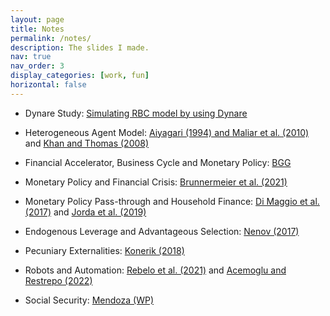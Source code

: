 ```yaml
---
layout: page
title: Notes
permalink: /notes/
description: The slides I made.
nav: true
nav_order: 3
display_categories: [work, fun]
horizontal: false
---
```

- Dynare Study: [Simulating RBC model by using Dynare](https://emory-my.sharepoint.com/:b:/r/personal/jzha954_emory_edu/Documents/Personal%20Website/Dynare_Study.pdf?csf=1&web=1&e=SczLQJ)

- Heterogeneous Agent Model: [Aiyagari (1994) and Maliar et al. (2010)](https://emory-my.sharepoint.com/:b:/r/personal/jzha954_emory_edu/Documents/Personal%20Website/Aiyagari(1994)%26K-S(2010).pdf?csf=1&web=1&e=0PF3Mz) and [Khan and Thomas (2008)](https://emory-my.sharepoint.com/:b:/r/personal/jzha954_emory_edu/Documents/Personal%20Website/Khan%20and%20Thomas(2008).pdf?csf=1&web=1&e=hqQOms)

- Financial Accelerator, Business Cycle and Monetary Policy: [BGG](https://emory-my.sharepoint.com/:b:/r/personal/jzha954_emory_edu/Documents/Personal%20Website/BGG.pdf?csf=1&web=1&e=MKbQ5O)

- Monetary Policy and Financial Crisis: [Brunnermeier et al. (2021)](https://emory-my.sharepoint.com/:b:/r/personal/jzha954_emory_edu/Documents/Personal%20Website/Brunnermeier%20et%20al.%20(2021).pdf?csf=1&web=1&e=lrvIAJ)

- Monetary Policy Pass-through and Household Finance: [Di Maggio et al. (2017)](https://emory-my.sharepoint.com/:b:/r/personal/jzha954_emory_edu/Documents/Personal%20Website/Di%20Maggio%20et%20al.%20(2017).pdf?csf=1&web=1&e=tFlCTJ) and [Jorda et al. (2019)](https://emory-my.sharepoint.com/:b:/r/personal/jzha954_emory_edu/Documents/Personal%20Website/Jorda%20et%20al.%20(2019).pdf?csf=1&web=1&e=HfVQ4q)

- Endogenous Leverage and Advantageous Selection: [Nenov (2017)](https://emory-my.sharepoint.com/:b:/r/personal/jzha954_emory_edu/Documents/Personal%20Website/Nenov%20(2017).pdf?csf=1&web=1&e=nxaqP5)

- Pecuniary Externalities: [Konerik (2018)](https://emory-my.sharepoint.com/:b:/r/personal/jzha954_emory_edu/Documents/Personal%20Website/Konerik%20(2018).pdf?csf=1&web=1&e=1Yva2V)

- Robots and Automation: [Rebelo et al. (2021)](https://emory-my.sharepoint.com/:b:/r/personal/jzha954_emory_edu/Documents/Personal%20Website/Rebelo%20et%20al(2021).pdf?csf=1&web=1&e=du2LlM) and [Acemoglu and Restrepo (2022)](https://emory-my.sharepoint.com/:b:/r/personal/jzha954_emory_edu/Documents/Personal%20Website/Acemoglu%20and%20Restrepo%20(2022).pdf?csf=1&web=1&e=hbA67T)

- Social Security: [Mendoza (WP)](https://emory-my.sharepoint.com/:b:/r/personal/jzha954_emory_edu/Documents/Personal%20Website/Mendoza.pdf?csf=1&web=1&e=XHfs4C)
